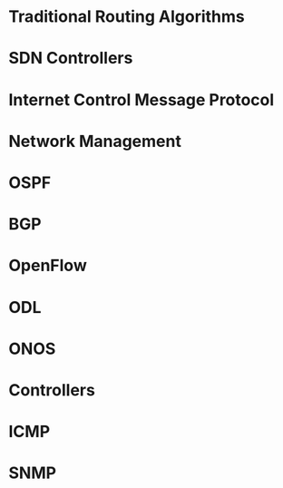 # Traditional Routing Algorithms

# SDN Controllers

# Internet Control Message Protocol

# Network Management

# OSPF

# BGP

# OpenFlow

# ODL

# ONOS

# Controllers

# ICMP

# SNMP